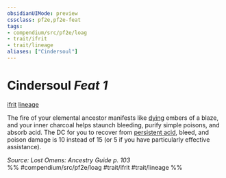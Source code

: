 ```yaml
---
obsidianUIMode: preview
cssclass: pf2e,pf2e-feat
tags:
- compendium/src/pf2e/loag
- trait/ifrit
- trait/lineage
aliases: ["Cindersoul"]
---
```

# Cindersoul  *Feat 1*  
[ifrit](rules/traits/ifrit-b2.md)  [lineage](rules/traits/lineage-apg.md)  


The fire of your elemental ancestor manifests like [dying](rules/conditions.md#Dying) embers of a blaze, and your inner charcoal helps staunch bleeding, purify simple poisons, and absorb acid. The DC for you to recover from [persistent acid](rules/conditions.md#Persistent%20Damage), bleed, and poison damage is 10 instead of 15 (or 5 if you have particularly effective assistance).

*Source: Lost Omens: Ancestry Guide p. 103*  
%% #compendium/src/pf2e/loag #trait/ifrit #trait/lineage %%